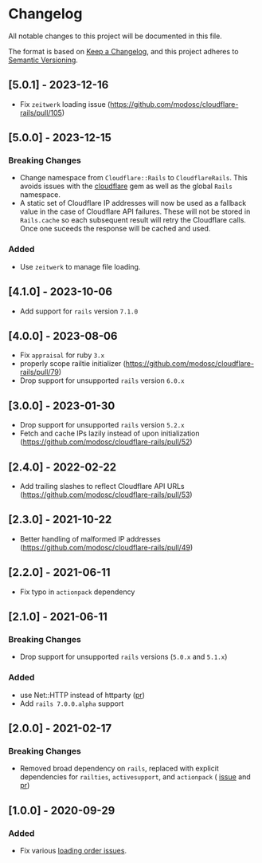 # Changelog
All notable changes to this project will be documented in this file.

The format is based on [Keep a Changelog](https://keepachangelog.com/en/1.0.0/),
and this project adheres to [Semantic Versioning](https://semver.org/spec/v2.0.0.html).

## [5.0.1] - 2023-12-16
- Fix `zeitwerk` loading issue (https://github.com/modosc/cloudflare-rails/pull/105)

## [5.0.0] - 2023-12-15
### Breaking Changes
- Change namespace from `Cloudflare::Rails` to `CloudflareRails`. This avoids issues with the [cloudflare](https://github.com/socketry/cloudflare) gem as well as the global `Rails` namespace.
- A static set of Cloudflare IP addresses will now be used as a fallback value in the case of Cloudflare API failures. These will not be stored in `Rails.cache` so each subsequent result will retry the Cloudflare calls. Once one suceeds the response will be cached and used.

### Added
- Use `zeitwerk` to manage file loading.

## [4.1.0] - 2023-10-06
- Add support for `rails` version `7.1.0`

## [4.0.0] - 2023-08-06
- Fix `appraisal` for ruby `3.x`
- properly scope railtie initializer (https://github.com/modosc/cloudflare-rails/pull/79)
- Drop support for unsupported `rails` version `6.0.x`

## [3.0.0] - 2023-01-30
- Drop support for unsupported `rails` version `5.2.x`
- Fetch and cache IPs lazily instead of upon initialization (https://github.com/modosc/cloudflare-rails/pull/52)

## [2.4.0] - 2022-02-22
- Add trailing slashes to reflect Cloudflare API URLs (https://github.com/modosc/cloudflare-rails/pull/53)

## [2.3.0] - 2021-10-22
-  Better handling of malformed IP addresses (https://github.com/modosc/cloudflare-rails/pull/49)

## [2.2.0] - 2021-06-11
- Fix typo in `actionpack` dependency

## [2.1.0] - 2021-06-11
### Breaking Changes
- Drop support for unsupported `rails` versions (`5.0.x` and `5.1.x`)

### Added
- use Net::HTTP instead of httparty ([pr](https://github.com/modosc/cloudflare-rails/pull/44))
- Add `rails 7.0.0.alpha` support

## [2.0.0] - 2021-02-17
### Breaking Changes
- Removed broad dependency on `rails`, replaced with explicit dependencies for `railties`, `activesupport`, and `actionpack` ( [issue](https://github.com/modosc/cloudflare-rails/issues/34) and [pr](https://github.com/modosc/cloudflare-rails/pull/35))

## [1.0.0] - 2020-09-29
### Added

- Fix various [loading order issues](https://github.com/modosc/cloudflare-rails/pull/25).
